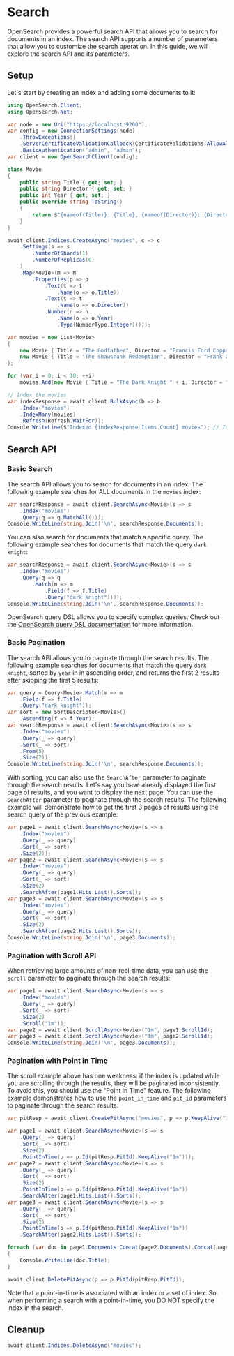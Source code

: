 # Search
OpenSearch provides a powerful search API that allows you to search for documents in an index. The search API supports a number of parameters that allow you to customize the search operation. In this guide, we will explore the search API and its parameters.

## Setup
Let's start by creating an index and adding some documents to it:

```csharp
using OpenSearch.Client;
using OpenSearch.Net;

var node = new Uri("https://localhost:9200");
var config = new ConnectionSettings(node)
    .ThrowExceptions()
    .ServerCertificateValidationCallback(CertificateValidations.AllowAll)
    .BasicAuthentication("admin", "admin");
var client = new OpenSearchClient(config);

class Movie
{
    public string Title { get; set; }
    public string Director { get; set; }
    public int Year { get; set; }
    public override string ToString()
    {
        return $"{nameof(Title)}: {Title}, {nameof(Director)}: {Director}, {nameof(Year)}: {Year}";
    }
}

await client.Indices.CreateAsync("movies", c => c
    .Settings(s => s
        .NumberOfShards(1)
        .NumberOfReplicas(0)
    )
    .Map<Movie>(m => m
        .Properties(p => p
            .Text(t => t
                .Name(o => o.Title))
            .Text(t => t
                .Name(o => o.Director))
            .Number(n => n
                .Name(o => o.Year)
                .Type(NumberType.Integer)))));

var movies = new List<Movie>
{
    new Movie { Title = "The Godfather", Director = "Francis Ford Coppola", Year = 1972 },
    new Movie { Title = "The Shawshank Redemption", Director = "Frank Darabont", Year = 1994 },
};

for (var i = 0; i < 10; ++i)
    movies.Add(new Movie { Title = "The Dark Knight " + i, Director = "Christopher Nolan", Year = 2008 + i });

// Index the movies
var indexResponse = await client.BulkAsync(b => b
    .Index("movies")
    .IndexMany(movies)
    .Refresh(Refresh.WaitFor));
Console.WriteLine($"Indexed {indexResponse.Items.Count} movies"); // Indexed 12 movies
```


## Search API

### Basic Search
The search API allows you to search for documents in an index. The following example searches for ALL documents in the `movies` index:

```csharp
var searchResponse = await client.SearchAsync<Movie>(s => s
    .Index("movies")
    .Query(q => q.MatchAll()));
Console.WriteLine(string.Join('\n', searchResponse.Documents));
```

You can also search for documents that match a specific query. The following example searches for documents that match the query `dark knight`:
```csharp
var searchResponse = await client.SearchAsync<Movie>(s => s
    .Index("movies")
    .Query(q => q
        .Match(m => m
            .Field(f => f.Title)
            .Query("dark knight"))));
Console.WriteLine(string.Join('\n', searchResponse.Documents));
```

OpenSearch query DSL allows you to specify complex queries. Check out the [OpenSearch query DSL documentation](https://opensearch.org/docs/latest/query-dsl/) for more information.


### Basic Pagination
The search API allows you to paginate through the search results. The following example searches for documents that match the query `dark knight`, sorted by `year` in in ascending order, and returns the first 2 results after skipping the first 5 results:

```csharp
var query = Query<Movie>.Match(m => m
    .Field(f => f.Title)
    .Query("dark knight"));
var sort = new SortDescriptor<Movie>()
    .Ascending(f => f.Year);
var searchResponse = await client.SearchAsync<Movie>(s => s
    .Index("movies")
    .Query(_ => query)
    .Sort(_ => sort)
    .From(5)
    .Size(2));
Console.WriteLine(string.Join('\n', searchResponse.Documents));
```

With sorting, you can also use the `SearchAfter` parameter to paginate through the search results. Let's say you have already displayed the first page of results, and you want to display the next page. You can use the `SearchAfter` parameter to paginate through the search results. The following example will demonstrate how to get the first 3 pages of results using the search query of the previous example:

```csharp
var page1 = await client.SearchAsync<Movie>(s => s
    .Index("movies")
    .Query(_ => query)
    .Sort(_ => sort)
    .Size(2));
var page2 = await client.SearchAsync<Movie>(s => s
    .Index("movies")
    .Query(_ => query)
    .Sort(_ => sort)
    .Size(2)
    .SearchAfter(page1.Hits.Last().Sorts));
var page3 = await client.SearchAsync<Movie>(s => s
    .Index("movies")
    .Query(_ => query)
    .Sort(_ => sort)
    .Size(2)
    .SearchAfter(page2.Hits.Last().Sorts));
Console.WriteLine(string.Join('\n', page3.Documents));
```

### Pagination with Scroll API
When retrieving large amounts of non-real-time data, you can use the `scroll` parameter to paginate through the search results:

```csharp
var page1 = await client.SearchAsync<Movie>(s => s
    .Index("movies")
    .Query(_ => query)
    .Sort(_ => sort)
    .Size(2)
    .Scroll("1m"));
var page2 = await client.ScrollAsync<Movie>("1m", page1.ScrollId);
var page3 = await client.ScrollAsync<Movie>("1m", page2.ScrollId);
Console.WriteLine(string.Join('\n', page3.Documents));
```

### Pagination with Point in Time
The scroll example above has one weakness: if the index is updated while you are scrolling through the results, they will be paginated inconsistently. To avoid this, you should use the "Point in Time" feature. The following example demonstrates how to use the `point_in_time` and `pit_id` parameters to paginate through the search results:

```csharp
var pitResp = await client.CreatePitAsync("movies", p => p.KeepAlive("1m"));

var page1 = await client.SearchAsync<Movie>(s => s
    .Query(_ => query)
    .Sort(_ => sort)
    .Size(2)
    .PointInTime(p => p.Id(pitResp.PitId).KeepAlive("1m")));
var page2 = await client.SearchAsync<Movie>(s => s
    .Query(_ => query)
    .Sort(_ => sort)
    .Size(2)
    .PointInTime(p => p.Id(pitResp.PitId).KeepAlive("1m"))
    .SearchAfter(page1.Hits.Last().Sorts));
var page3 = await client.SearchAsync<Movie>(s => s
    .Query(_ => query)
    .Sort(_ => sort)
    .Size(2)
    .PointInTime(p => p.Id(pitResp.PitId).KeepAlive("1m"))
    .SearchAfter(page2.Hits.Last().Sorts));

foreach (var doc in page1.Documents.Concat(page2.Documents).Concat(page3.Documents))
{
    Console.WriteLine(doc.Title);
}

await client.DeletePitAsync(p => p.PitId(pitResp.PitId));
```

Note that a point-in-time is associated with an index or a set of index. So, when performing a search with a point-in-time, you DO NOT specify the index in the search.

## Cleanup
```csharp
await client.Indices.DeleteAsync("movies");
```
